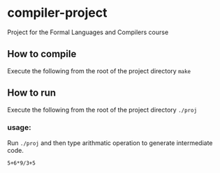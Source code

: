 # compiler-project
Project for the Formal Languages and Compilers course

## How to compile
Execute the following from the root of the project directory
```make```

## How to run
Execute the following from the root of the project directory `./proj`

### usage:
Run `./proj` and then type arithmatic operation to generate intermediate code.

`5+6*9/3+5`
